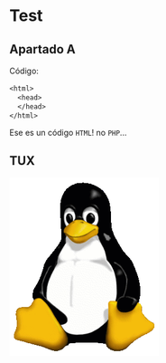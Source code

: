 # Test

## Apartado A
Código:

    <html>
      <head>
      </head>
    </html>
    
Ese es un código ```HTML```! no ```PHP```...

## TUX

![Tux, the Linux mascot](/Tux.png)
